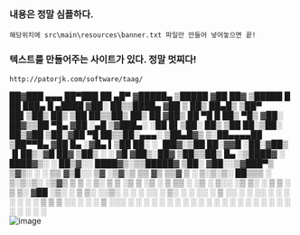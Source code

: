 ### 내용은 정말 심플하다.  

    해당위치에 src\main\resources\banner.txt 파일만 만들어 넣어놓으면 끝! 



### 텍스트를 만들어주는 사이트가 있다.  정말 멋찌다! 

    http://patorjk.com/software/taag/
    


 ██▓███   ▄▄▄       ██▀███   ██ ▄█▀   ▓█████▄  ▒█████     ▓██   ██▓ ▒█████   █    ██  ███▄    █   ▄████ 
▓██░  ██▒▒████▄    ▓██ ▒ ██▒ ██▄█▒    ▒██▀ ██▌▒██▒  ██▒    ▒██  ██▒▒██▒  ██▒ ██  ▓██▒ ██ ▀█   █  ██▒ ▀█▒
▓██░ ██▓▒▒██  ▀█▄  ▓██ ░▄█ ▒▓███▄░    ░██   █▌▒██░  ██▒     ▒██ ██░▒██░  ██▒▓██  ▒██░▓██  ▀█ ██▒▒██░▄▄▄░
▒██▄█▓▒ ▒░██▄▄▄▄██ ▒██▀▀█▄  ▓██ █▄    ░▓█▄   ▌▒██   ██░     ░ ▐██▓░▒██   ██░▓▓█  ░██░▓██▒  ▐▌██▒░▓█  ██▓
▒██▒ ░  ░ ▓█   ▓██▒░██▓ ▒██▒▒██▒ █▄   ░▒████▓ ░ ████▓▒░     ░ ██▒▓░░ ████▓▒░▒▒█████▓ ▒██░   ▓██░░▒▓███▀▒
▒▓▒░ ░  ░ ▒▒   ▓▒█░░ ▒▓ ░▒▓░▒ ▒▒ ▓▒    ▒▒▓  ▒ ░ ▒░▒░▒░       ██▒▒▒ ░ ▒░▒░▒░ ░▒▓▒ ▒ ▒ ░ ▒░   ▒ ▒  ░▒   ▒ 
░▒ ░       ▒   ▒▒ ░  ░▒ ░ ▒░░ ░▒ ▒░    ░ ▒  ▒   ░ ▒ ▒░     ▓██ ░▒░   ░ ▒ ▒░ ░░▒░ ░ ░ ░ ░░   ░ ▒░  ░   ░ 
░░         ░   ▒     ░░   ░ ░ ░░ ░     ░ ░  ░ ░ ░ ░ ▒      ▒ ▒ ░░  ░ ░ ░ ▒   ░░░ ░ ░    ░   ░ ░ ░ ░   ░ 
               ░  ░   ░     ░  ░         ░        ░ ░      ░ ░         ░ ░     ░              ░       ░ 
                                       ░                   ░ ░                                          
![image](https://user-images.githubusercontent.com/110442250/189784885-e499b426-9b4a-4073-a017-8a97bfe56785.png)
